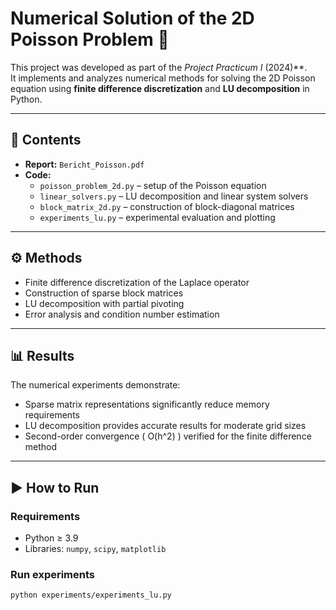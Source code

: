 # Numerical Solution of the 2D Poisson Problem 🧮

This project was developed as part of the *Project Practicum I* (2024)**.  
It implements and analyzes numerical methods for solving the 2D Poisson equation using **finite difference discretization** and **LU decomposition** in Python.

---

## 📘 Contents
- **Report:** `Bericht_Poisson.pdf`  
- **Code:**
  - `poisson_problem_2d.py` – setup of the Poisson equation
  - `linear_solvers.py` – LU decomposition and linear system solvers
  - `block_matrix_2d.py` – construction of block-diagonal matrices
  - `experiments_lu.py` – experimental evaluation and plotting

---

## ⚙️ Methods
- Finite difference discretization of the Laplace operator  
- Construction of sparse block matrices  
- LU decomposition with partial pivoting  
- Error analysis and condition number estimation

---

## 📊 Results
The numerical experiments demonstrate:
- Sparse matrix representations significantly reduce memory requirements  
- LU decomposition provides accurate results for moderate grid sizes  
- Second-order convergence \( O(h^2) \) verified for the finite difference method

---

## ▶️ How to Run
### Requirements
- Python ≥ 3.9  
- Libraries: `numpy`, `scipy`, `matplotlib`

### Run experiments
```bash
python experiments/experiments_lu.py
